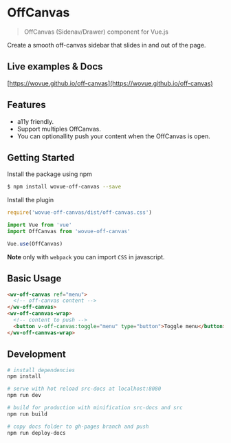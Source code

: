 # OffCanvas

> OffCanvas (Sidenav/Drawer) component for Vue.js

Create a smooth off-canvas sidebar that slides in and out of the page.

## Live examples & Docs

[https://wovue.github.io/off-canvas](https://wovue.github.io/off-canvas)

## Features

* a11y friendly.
* Support multiples OffCanvas.
* You can optionallity push your content when the OffCanvas is open.

## Getting Started

Install the package using npm

```sh
$ npm install wovue-off-canvas --save
```

Install the plugin

```js
require('wovue-off-canvas/dist/off-canvas.css')

import Vue from 'vue'
import OffCanvas from 'wovue-off-canvas'

Vue.use(OffCanvas)
```

**Note** only with `webpack` you can import `CSS` in javascript.

## Basic Usage

```html
<wv-off-canvas ref="menu">
  <!-- off-canvas content -->
</wv-off-canvas>
<wv-off-cannvas-wrap>
  <!-- content to push -->
  <button v-off-canvas:toggle="menu" type="button">Toggle menu</button>
</wv-off-cannvas-wrap>
```

## Development

``` bash
# install dependencies
npm install

# serve with hot reload src-docs at localhost:8080
npm run dev

# build for production with minification src-docs and src
npm run build

# copy docs folder to gh-pages branch and push
npm run deploy-docs
```
